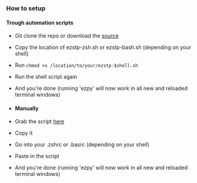 ### How to setup

#### Trough automation scripts
- Git clone the repo or download the [source](https://github.com/AAATBSGSHU/ezpy/releases/latest)
- Copy the location of ezstp-zsh.sh or ezstp-bash.sh (depending on your shell)
- Run ```chmod +x /location/to/your/ezstp-$shell.sh```
- Run the shell script again
- And you're done (running 'ezpy' will now work in all new and reloaded terminal windows)

- #### Manually
- Grab the script [here](https://github.com/AAATBSGSHU/ezpy/blob/main/ezpy.sh)
- Copy it
- Go into your .zshrc or .basrc (depending on your shell)
- Paste in the script
- And you're done (running 'ezpy' will now work in all new and reloaded terminal windows)
